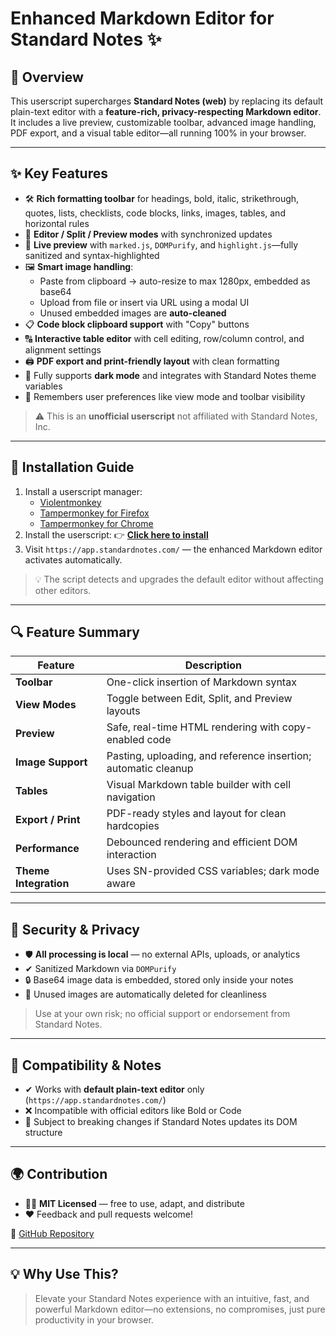 # Enhanced Markdown Editor for Standard Notes ✨

## 📌 Overview

This userscript supercharges **Standard Notes (web)** by replacing its default plain-text editor with a **feature-rich, privacy-respecting Markdown editor**. It includes a live preview, customizable toolbar, advanced image handling, PDF export, and a visual table editor—all running 100% in your browser.

---

## ✨ Key Features

- 🛠️ **Rich formatting toolbar** for headings, bold, italic, strikethrough, quotes, lists, checklists, code blocks, links, images, tables, and horizontal rules
- 🔀 **Editor / Split / Preview modes** with synchronized updates
- 🧠 **Live preview** with `marked.js`, `DOMPurify`, and `highlight.js`—fully sanitized and syntax-highlighted
- 🖼 **Smart image handling**:
  - Paste from clipboard → auto-resize to max 1280px, embedded as base64
  - Upload from file or insert via URL using a modal UI
  - Unused embedded images are **auto-cleaned**
- 📋 **Code block clipboard support** with "Copy" buttons
- 🔠 **Interactive table editor** with cell editing, row/column control, and alignment settings
- 🖨 **PDF export and print-friendly layout** with clean formatting
- 🌙 Fully supports **dark mode** and integrates with Standard Notes theme variables
- 💾 Remembers user preferences like view mode and toolbar visibility

> ⚠️ This is an **unofficial userscript** not affiliated with Standard Notes, Inc.

---

## 🚀 Installation Guide

1. Install a userscript manager:
   - [Violentmonkey](https://violentmonkey.github.io/)
   - [Tampermonkey for Firefox](https://addons.mozilla.org/firefox/addon/tampermonkey/)
   - [Tampermonkey for Chrome](https://chrome.google.com/webstore/detail/tampermonkey/dhdgffkkebhmkfjojejmpbldmpobfkfo)
2. Install the userscript:
   👉 **[Click here to install](https://raw.githubusercontent.com/koyasi777/standardnotes-markdown-enhancer/main/standardnotes-markdown-enhancer.user.js)**
3. Visit `https://app.standardnotes.com/` — the enhanced Markdown editor activates automatically.

> 💡 The script detects and upgrades the default editor without affecting other editors.

---

## 🔍 Feature Summary

| Feature | Description |
|--------|-------------|
| **Toolbar** | One-click insertion of Markdown syntax |
| **View Modes** | Toggle between Edit, Split, and Preview layouts |
| **Preview** | Safe, real-time HTML rendering with copy-enabled code |
| **Image Support** | Pasting, uploading, and reference insertion; automatic cleanup |
| **Tables** | Visual Markdown table builder with cell navigation |
| **Export / Print** | PDF-ready styles and layout for clean hardcopies |
| **Performance** | Debounced rendering and efficient DOM interaction |
| **Theme Integration** | Uses SN-provided CSS variables; dark mode aware |

---

## 🔐 Security & Privacy

- 🛡 **All processing is local** — no external APIs, uploads, or analytics
- ✔ Sanitized Markdown via `DOMPurify`
- 🔒 Base64 image data is embedded, stored only inside your notes
- 🧹 Unused images are automatically deleted for cleanliness

> Use at your own risk; no official support or endorsement from Standard Notes.

---

## 📝 Compatibility & Notes

- ✔ Works with **default plain-text editor** only (`https://app.standardnotes.com/`)
- ❌ Incompatible with official editors like Bold or Code
- 🔄 Subject to breaking changes if Standard Notes updates its DOM structure

---

## 🌍 Contribution

- 🧑‍💻 **MIT Licensed** — free to use, adapt, and distribute
- ❤️ Feedback and pull requests welcome!

🔗 [GitHub Repository](https://github.com/koyasi777/standardnotes-markdown-enhancer)

---

## 💡 Why Use This?

> Elevate your Standard Notes experience with an intuitive, fast, and powerful Markdown editor—no extensions, no compromises, just pure productivity in your browser.
